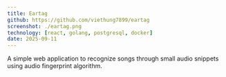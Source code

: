 ```yaml
---
title: Eartag
github: https://github.com/viethung7899/eartag
screenshot: ./eartag.png
technology: [react, golang, postgresql, docker]
date: 2025-09-11
---
```


A simple web application to recognize songs through small audio snippets using audio fingerprint algorithm. 